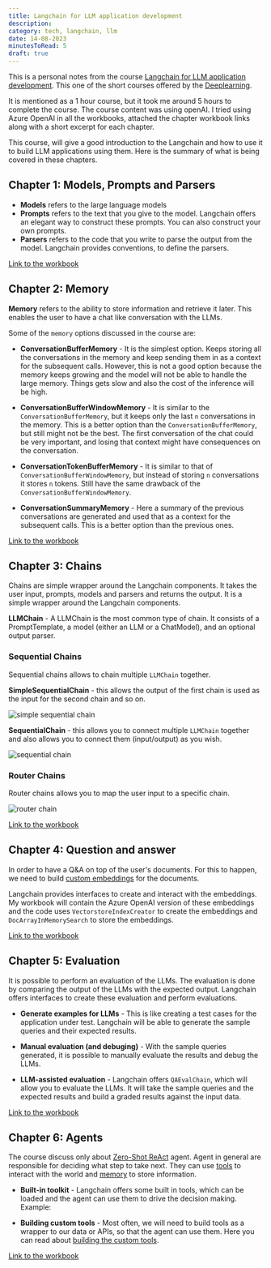 ```yaml
---
title: Langchain for LLM application development
description: 
category: tech, langchain, llm
date: 14-08-2023
minutesToRead: 5
draft: true
---
```


This is a personal notes from the course [Langchain for LLM application development](https://learn.deeplearning.ai/langchain/lesson/1/introduction). This one of the short courses offered by the [Deeplearning](https://deeplearning.ai).

It is mentioned as a 1 hour course, but it took me around 5 hours to complete the course. The course content was using openAI. I tried using Azure OpenAI in all the workbooks, attached the chapter workbook links along with a short excerpt for each chapter.

This course, will give a good introduction to the Langchain and how to use it to build LLM applications using them. Here is the summary of what is being covered in these chapters.

## Chapter 1: Models, Prompts and Parsers

- **Models** refers to the large language models
- **Prompts** refers to the text that you give to the model. Langchain offers an elegant way to construct these prompts. You can also construct your own prompts.
- **Parsers** refers to the code that you write to parse the output from the model. Langchain provides conventions, to define the parsers.


[Link to the workbook](https://github.com/prasann/langchain-deeplearning/blob/main/L1-prompts-models-parsers.ipynb)

## Chapter 2: Memory

**Memory** refers to the ability to store information and retrieve it later. This enables the user to have a chat like conversation with the LLMs.

Some of the `memory` options discussed in the course are:

- **ConversationBufferMemory** - It is the simplest option. Keeps storing all the conversations in the memory and keep sending them in as a context for the subsequent calls. However, this is not a good option because the memory keeps growing and the model will not be able to handle the large memory. Things gets slow and also the cost of the inference will be high.

- **ConversationBufferWindowMemory** - It is similar to the `ConversationBufferMemory`, but it keeps only the last `n` conversations in the memory. This is a better option than the `ConversationBufferMemory`, but still might not be the best. The first conversation of the chat could be very important, and losing that context might have consequences on the conversation.

- **ConversationTokenBufferMemory** - It is similar to that of `ConversationBufferWindowMemory`, but instead of storing `n` conversations it stores `n` tokens. Still have the same drawback of the `ConversationBufferWindowMemory`.

- **ConversationSummaryMemory** -  Here a summary of the previous conversations are generated and used that as a context for the subsequent calls. This is a better option than the previous ones.

[Link to the workbook](https://github.com/prasann/langchain-deeplearning/blob/main/L2-memory.ipynb)

## Chapter 3: Chains

Chains are simple wrapper around the Langchain components. It takes the user input, prompts, models and parsers and returns the output. It is a simple wrapper around the Langchain components.

**LLMChain** - A LLMChain is the most common type of chain. It consists of a PromptTemplate, a model (either an LLM or a ChatModel), and an optional output parser.

### **Sequential Chains**

Sequential chains allows to chain multiple `LLMChain` together.

**SimpleSequentialChain** - this allows the output of the first chain is used as the input for the second chain and so on.

![simple sequential chain](/assets/posts/images/langchain-deeplearning/simple-sequential-chain.png "Simple sequential chain")

**SequentialChain** -  this allows you to connect multiple `LLMChain` together and also allows you to connect them (input/output) as you wish.

![sequential chain](/assets/posts/images/langchain-deeplearning/sequential-chain.png "sequential chain")

### **Router Chains**

Router chains allows you to map the user input to a specific chain.

![router chain](/assets/posts/images/langchain-deeplearning/router-chain.png "router chain")

[Link to the workbook](https://github.com/prasann/langchain-deeplearning/blob/main/L3-chain.ipynb)

## Chapter 4: Question and answer

In order to have a Q&A on top of the user's documents. For this to happen, we need to build [custom embeddings](https://js.langchain.com/docs/modules/data_connection/text_embedding/) for the documents.

Langchain provides interfaces to create and interact with the embeddings. My workbook will contain the Azure OpenAI version of these embeddings and the code uses `VectorstoreIndexCreator` to create the embeddings and `DocArrayInMemorySearch` to store the embeddings.

[Link to the workbook](https://github.com/prasann/langchain-deeplearning/blob/main/L4-questions-answers.ipynb)

## Chapter 5: Evaluation

It is possible to perform an evaluation of the LLMs. The evaluation is done by comparing the output of the LLMs with the expected output. Langchain offers interfaces to create these evaluation and perform evaluations.

- **Generate examples for LLMs** - This is like creating a test cases for the application under test. Langchain will be able to generate the sample queries and their expected results.

- **Manual evaluation (and debuging)** -  With the sample queries generated, it is possible to manually evaluate the results and debug the LLMs.

- **LLM-assisted evaluation** - Langchain offers `QAEvalChain`, which will allow you to evaluate the LLMs. It will take the sample queries and the expected results and build a graded results against the input data.

[Link to the workbook](https://github.com/prasann/langchain-deeplearning/blob/main/L5-evaluation.ipynb)

## Chapter 6: Agents

The course discuss only about [Zero-Shot ReAct](https://python.langchain.com/docs/modules/agents/agent_types/react.html) agent. Agent in general are responsible for deciding what step to take next. They can use [tools](https://python.langchain.com/docs/modules/agents/tools/) to interact with the world and [memory](https://python.langchain.com/docs/modules/agents/memory/) to store information.

- **Built-in toolkit** - Langchain offers some built in tools, which can be loaded and the agent can use them to drive the decision making. Example: 

- **Building custom tools** - Most often, we will need to build tools as a wrapper to our data or APIs, so that the agent can use them. Here you can read about [building the custom tools](https://python.langchain.com/docs/modules/agents/tools/custom_tools).


[Link to the workbook](https://github.com/prasann/langchain-deeplearning/blob/main/L6-agents.ipynb)